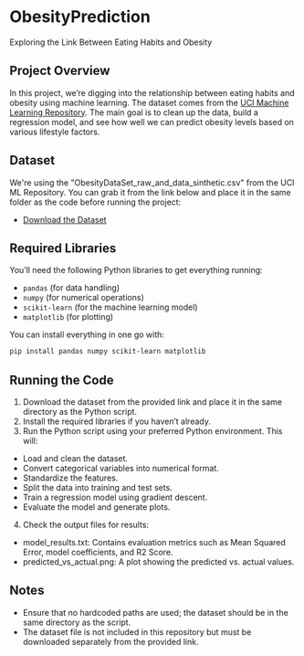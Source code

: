 # ObesityPrediction
Exploring the Link Between Eating Habits and Obesity

## Project Overview
In this project, we’re digging into the relationship between eating habits and obesity using machine learning. The dataset comes from the [UCI Machine Learning Repository](https://archive.ics.uci.edu/ml/index.php). The main goal is to clean up the data, build a regression model, and see how well we can predict obesity levels based on various lifestyle factors.

## Dataset
We're using the "ObesityDataSet_raw_and_data_sinthetic.csv" from the UCI ML Repository. You can grab it from the link below and place it in the same folder as the code before running the project:
- [Download the Dataset](https://archive.ics.uci.edu/dataset/544/estimation+of+obesity+levels+based+on+eating+habits+and+physical+condition)

## Required Libraries
You’ll need the following Python libraries to get everything running:
- `pandas` (for data handling)
- `numpy` (for numerical operations)
- `scikit-learn` (for the machine learning model)
- `matplotlib` (for plotting)

You can install everything in one go with:
```bash
pip install pandas numpy scikit-learn matplotlib
```

## Running the Code
1. Download the dataset from the provided link and place it in the same directory as the Python script.
2. Install the required libraries if you haven’t already.
3. Run the Python script using your preferred Python environment. This will:

- Load and clean the dataset.
- Convert categorical variables into numerical format.
- Standardize the features.
- Split the data into training and test sets.
- Train a regression model using gradient descent.
- Evaluate the model and generate plots.
  
4. Check the output files for results:
- model_results.txt: Contains evaluation metrics such as Mean Squared Error, model coefficients, and R2 Score.
- predicted_vs_actual.png: A plot showing the predicted vs. actual values.
    
## Notes
- Ensure that no hardcoded paths are used; the dataset should be in the same directory as the script.
- The dataset file is not included in this repository but must be downloaded separately from the provided link.
